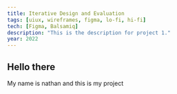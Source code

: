 ```yaml
---
title: Iterative Design and Evaluation
tags: [uiux, wireframes, figma, lo-fi, hi-fi]
tech: [Figma, Balsamiq]
description: "This is the description for project 1."
year: 2022
---
```


## Hello there

My name is nathan and this is my project
